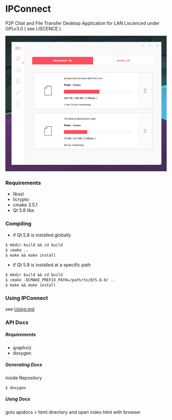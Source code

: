 # IPConnect

P2P Chat and File Transfer Desktop Application for LAN Liscenced under GPLv3.0 ( see LISCENCE ).

![IPConnect](images/ipconnect.png)

### Requirements
* libssl
* licrypto
* cmake 3.5.1
* Qt 5.8 libs

### Compiling
* if Qt 5.8 is installed globally

```
$ mkdir build && cd build
$ cmake ..
$ make && make install
```

* if Qt 5.8 is installed at a specific path

```
$ mkdir build && cd build
$ cmake -DCMAKE_PREFIX_PATH=/path/to/Qt5.8.0/ ..
$ make && make install
```

### Using IPConnect
see [Using.md](Using.md)


### API Docs

##### Requirements

* graphviz
* doxygen

##### Generating Docs

inside Repository

```
$ doxygen
```

##### Using Docs

goto apidocs > html directory and open index.html with browser
